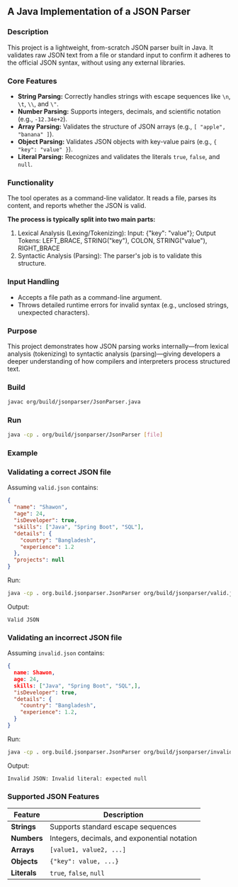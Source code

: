## A Java Implementation of a JSON Parser

### Description
This project is a lightweight, from-scratch JSON parser built in Java. It validates raw JSON text from a file or standard input to confirm it adheres to the official JSON syntax, without using any external libraries.

### Core Features
- **String Parsing:** Correctly handles strings with escape sequences like `\n`, `\t`, `\\`, and `\"`.
- **Number Parsing:** Supports integers, decimals, and scientific notation (e.g., `-12.34e+2`).
- **Array Parsing:** Validates the structure of JSON arrays (e.g., `[ "apple", "banana" ]`).
- **Object Parsing:** Validates JSON objects with key-value pairs (e.g., `{ "key": "value" }`).
- **Literal Parsing:** Recognizes and validates the literals `true`, `false`, and `null`.

### Functionality
The tool operates as a command-line validator. It reads a file, parses its content, and reports whether the JSON is valid.

**The process is typically split into two main parts:**
1. Lexical Analysis (Lexing/Tokenizing): Input: {"key": "value"}; Output Tokens: LEFT_BRACE, STRING("key"), COLON, STRING("value"), RIGHT_BRACE
2. Syntactic Analysis (Parsing): The parser's job is to validate this structure.

### Input Handling
- Accepts a file path as a command-line argument.
- Throws detailed runtime errors for invalid syntax (e.g., unclosed strings, unexpected characters).

### Purpose
This project demonstrates how JSON parsing works internally—from lexical analysis (tokenizing) to syntactic analysis (parsing)—giving developers a deeper understanding of how compilers and interpreters process structured text.


### Build
```bash
javac org/build/jsonparser/JsonParser.java
````

### Run
```bash
java -cp . org/build/jsonparser/JsonParser [file]
```

### Example

### Validating a correct JSON file

Assuming `valid.json` contains:

```json
{
  "name": "Shawon",
  "age": 24,
  "isDeveloper": true,
  "skills": ["Java", "Spring Boot", "SQL"],
  "details": {
    "country": "Bangladesh",
    "experience": 1.2
  },
  "projects": null
}

```

Run:

```bash
java -cp . org.build.jsonparser.JsonParser org/build/jsonparser/valid.json
```

Output:

```
Valid JSON
```

### Validating an incorrect JSON file

Assuming `invalid.json` contains:

```json
{
  name: Shawon,
  age: 24,
  skills: ["Java", "Spring Boot", "SQL",],
  "isDeveloper": true,
  "details": {
    "country": "Bangladesh",
    "experience": 1.2,
  }
}

```

Run:

```bash
java -cp . org.build.jsonparser.JsonParser org/build/jsonparser/invalid.json
```

Output:

```
Invalid JSON: Invalid literal: expected null
```

### Supported JSON Features

| Feature      | Description                                  |
| ------------ | -------------------------------------------- |
| **Strings**  | Supports standard escape sequences           |
| **Numbers**  | Integers, decimals, and exponential notation |
| **Arrays**   | `[value1, value2, ...]`                      |
| **Objects**  | `{"key": value, ...}`                        |
| **Literals** | `true`, `false`, `null`                      |

```

